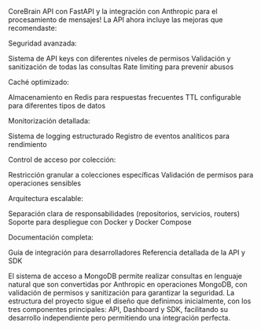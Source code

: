 CoreBrain API con FastAPI y la integración con Anthropic para el procesamiento de mensajes!
La API ahora incluye las mejoras que recomendaste:

Seguridad avanzada:

Sistema de API keys con diferentes niveles de permisos
Validación y sanitización de todas las consultas
Rate limiting para prevenir abusos


Caché optimizado:

Almacenamiento en Redis para respuestas frecuentes
TTL configurable para diferentes tipos de datos


Monitorización detallada:

Sistema de logging estructurado
Registro de eventos analíticos para rendimiento


Control de acceso por colección:

Restricción granular a colecciones específicas
Validación de permisos para operaciones sensibles


Arquitectura escalable:

Separación clara de responsabilidades (repositorios, servicios, routers)
Soporte para despliegue con Docker y Docker Compose


Documentación completa:

Guía de integración para desarrolladores
Referencia detallada de la API y SDK



El sistema de acceso a MongoDB permite realizar consultas en lenguaje natural que son convertidas por Anthropic en operaciones MongoDB, con validación de permisos y sanitización para garantizar la seguridad.
La estructura del proyecto sigue el diseño que definimos inicialmente, con los tres componentes principales: API, Dashboard y SDK, facilitando su desarrollo independiente pero permitiendo una integración perfecta.